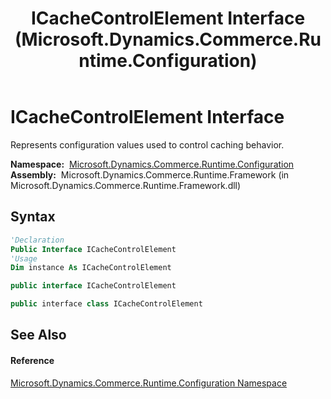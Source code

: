 ﻿---
title: ICacheControlElement Interface (Microsoft.Dynamics.Commerce.Runtime.Configuration)
TOCTitle: ICacheControlElement Interface
ms:assetid: T:Microsoft.Dynamics.Commerce.Runtime.Configuration.ICacheControlElement
ms:mtpsurl: https://technet.microsoft.com/en-us/library/microsoft.dynamics.commerce.runtime.configuration.icachecontrolelement(v=AX.60)
ms:contentKeyID: 65321165
ms.date: 05/18/2015
mtps_version: v=AX.60
f1_keywords:
- Microsoft.Dynamics.Commerce.Runtime.Configuration.ICacheControlElement
dev_langs:
- CSharp
- C++
- VB
---

# ICacheControlElement Interface

Represents configuration values used to control caching behavior.

**Namespace:**  [Microsoft.Dynamics.Commerce.Runtime.Configuration](microsoft-dynamics-commerce-runtime-configuration-namespace.md)  
**Assembly:**  Microsoft.Dynamics.Commerce.Runtime.Framework (in Microsoft.Dynamics.Commerce.Runtime.Framework.dll)

## Syntax

``` vb
'Declaration
Public Interface ICacheControlElement
'Usage
Dim instance As ICacheControlElement
```

``` csharp
public interface ICacheControlElement
```

``` c++
public interface class ICacheControlElement
```

## See Also

#### Reference

[Microsoft.Dynamics.Commerce.Runtime.Configuration Namespace](microsoft-dynamics-commerce-runtime-configuration-namespace.md)

